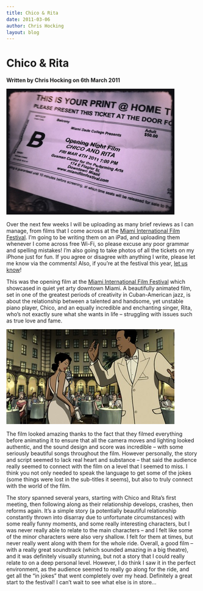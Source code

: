 ```yaml
---
title: Chico & Rita
date: 2011-03-06
author: Chris Hocking
layout: blog
---
```

# Chico & Rita

**Written by Chris Hocking on 6th March 2011**

![](/static/blog/2011-03-chicoandrita.jpg "Chico & Rita Ticket")

Over the next few weeks I will be uploading as many brief reviews as I can manage, from films that I come across at the [Miami International Film Festival](http://www.miamifilmfestival.com/ "Miami International Film Festival"). I’m going to be writing them on an iPad, and uploading them whenever I come across free Wi-Fi, so please excuse any poor grammar and spelling mistakes! I’m also going to take photos of all the tickets on my iPhone just for fun. If you agree or disagree with anything I write, please let me know via the comments! Also, if you’re at the festival this year, [let us know](./../contact_us/ "Contact Us")!

This was the opening film at the [Miami International Film Festival](http://www.miamifilmfestival.com/ "Miami International Film Festival") which showcased in quiet yet arty downtown Miami. A beautifully animated film, set in one of the greatest periods of creativity in Cuban-American jazz, is about the relationship between a talented and handsome, yet unstable piano player, Chico, and an equally incredible and enchanting singer, Rita, who’s not exactly sure what she wants in life – struggling with issues such as true love and fame.

![](/static/blog/2011-03-chicoandrita_frame_01-441x248.jpg "chicoandrita_frame_01")

The film looked amazing thanks to the fact that they filmed everything before animating it to ensure that all the camera moves and lighting looked authentic, and the sound design and score was incredible – with some seriously beautiful songs throughout the film. However personally, the story and script seemed to lack real heart and substance – that said the audience really seemed to connect with the film on a level that I seemed to miss. I think you not only needed to speak the language to get some of the jokes (some things were lost in the sub-titles it seems), but also to truly connect with the world of the film.

The story spanned several years, starting with Chico and Rita’s first meeting, then following along as their relationship develops, crashes, then reforms again. It’s a simple story (a potentially beautiful relationship constantly thrown into disarray due to unfortunate circumstances) with some really funny moments, and some really interesting characters, but I was never really able to relate to the main characters – and I felt like some of the minor characters were also very shallow. I felt for them at times, but never really went along with them for the whole ride. Overall, a good film – with a really great soundtrack (which sounded amazing in a big theatre), and it was definitely visually stunning, but not a story that I could really relate to on a deep personal level. However, I do think I saw it in the perfect environment, as the audience seemed to really go along for the ride, and get all the “in jokes” that went completely over my head. Definitely a great start to the festival! I can’t wait to see what else is in store…